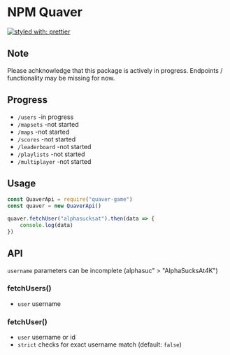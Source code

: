﻿# NPM Quaver

[![ styled with: prettier](https://img.shields.io/badge/code_style-prettier-ff69b4.svg?style=flat-square)](https://github.com/prettier/prettier)

## Note
Please achknowledge that this package is actively in progress. Endpoints / functionality may be missing for now.

## Progress
- `/users` -in progress
- `/mapsets` -not started
- `/maps` -not started
- `/scores` -not started
- `/leaderboard` -not started
- `/playlists` -not started
- `/multiplayer` -not started

## Usage

```js
const QuaverApi = require("quaver-game")
const quaver = new QuaverApi()

quaver.fetchUser("alphasucksat").then(data => {
    console.log(data)
})
```

## API

`username` parameters can be incomplete (alphasuc" > "AlphaSucksAt4K")

### fetchUsers()
- `user` username

### fetchUser()
- `user` username or id
- `strict` checks for exact username match (default: `false`)